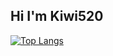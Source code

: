 ## Hi I'm Kiwi520

[![Top Langs](https://github-readme-stats.vercel.app/api/top-langs/?username=kiwi520&layout=compact)](https://github.com/anuraghazra/github-readme-stats)
